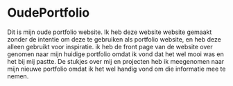 # OudePortfolio

Dit is mijn oude portfolio website. Ik heb deze website website gemaakt zonder de intentie om deze te gebruiken als portfolio website, en heb deze alleen gebruikt voor inspiratie. ik heb de front page van de website over genomen naar mijn huidige portfolio omdat ik vond dat het wel mooi was en het bij mij pastte. De stukjes over mij en projecten heb ik meegenomen naar mijn nieuwe portfolio omdat ik het wel handig vond om die informatie mee te nemen.

